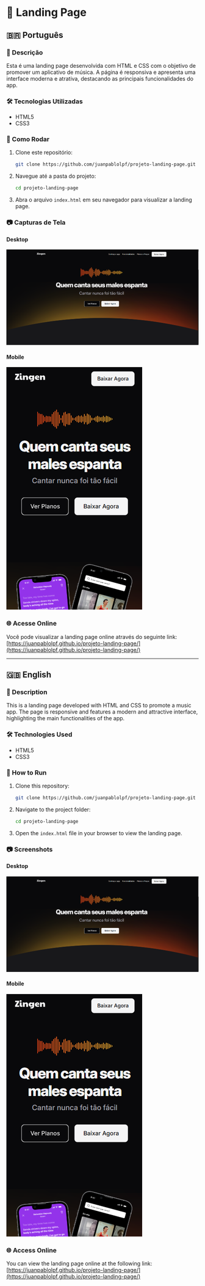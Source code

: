 # 🎵 Landing Page

## 🇧🇷 Português

### 📌 Descrição

Esta é uma landing page desenvolvida com HTML e CSS com o objetivo de promover um aplicativo de música. A página é responsiva e apresenta uma interface moderna e atrativa, destacando as principais funcionalidades do app.

### 🛠️ Tecnologias Utilizadas

- HTML5
- CSS3

### 🚀 Como Rodar

1. Clone este repositório:

   ```bash
   git clone https://github.com/juanpablolpf/projeto-landing-page.git
   ```

2. Navegue até a pasta do projeto:

   ```bash
   cd projeto-landing-page
   ```

3. Abra o arquivo `index.html` em seu navegador para visualizar a landing page.

### 📷 Capturas de Tela

#### Desktop

![Desktop](./assets/screenshot-desktop.png)

#### Mobile

![Mobile](./assets/screenshot-mobile.png)

### 🌐 Acesse Online

Você pode visualizar a landing page online através do seguinte link: [https://juanpablolpf.github.io/projeto-landing-page/](https://juanpablolpf.github.io/projeto-landing-page/)

---

## 🇬🇧 English

### 📌 Description

This is a landing page developed with HTML and CSS to promote a music app. The page is responsive and features a modern and attractive interface, highlighting the main functionalities of the app.

### 🛠️ Technologies Used

- HTML5
- CSS3

### 🚀 How to Run

1. Clone this repository:

   ```bash
   git clone https://github.com/juanpablolpf/projeto-landing-page.git
   ```

2. Navigate to the project folder:

   ```bash
   cd projeto-landing-page
   ```

3. Open the `index.html` file in your browser to view the landing page.

### 📷 Screenshots

#### Desktop

![Desktop](./assets/screenshot-desktop.png)

#### Mobile

![Mobile](./assets/screenshot-mobile.png)

### 🌐 Access Online

You can view the landing page online at the following link: [https://juanpablolpf.github.io/projeto-landing-page/](https://juanpablolpf.github.io/projeto-landing-page/)


